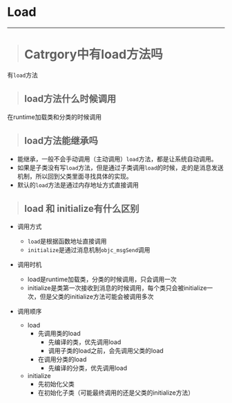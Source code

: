 # Load

---

> # Catrgory中有load方法吗

有`load`方法

> ## load方法什么时候调用

在runtime加载类和分类的时候调用

> ## load方法能继承吗

* 能继承，一般不会手动调用（主动调用）`load`方法，都是让系统自动调用。
* 如果是子类没有写`load`方法，但是通过子类调用`load`的时候，走的是消息发送机制，所以回到父类里面寻找具体的实现。
* 默认的`load`方法是通过内存地址方式直接调用

> ## load 和 initialize有什么区别

* 调用方式

  * `load`是根据函数地址直接调用
  * `initialize`是通过消息机制`objc_msgSend`调用

* 调用时机

  * load是runtime加载类，分类的时候调用，只会调用一次
  * initialize是类第一次接收到消息的时候调用，每个类只会被initialize一次，但是父类的initialize方法可能会被调用多次

* 调用顺序

  * load
    * 先调用类的load
      * 先编译的类，优先调用load
      * 调用子类的load之前，会先调用父类的load
    * 在调用分类的load
      * 先编译的分类，优先调用load
  * initialize
    * 先初始化父类
    * 在初始化子类（可能最终调用的还是父类的initialize方法）



